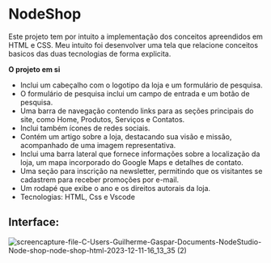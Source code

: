 # NodeShop
Este projeto tem por intuito a implementação dos conceitos apreendidos em HTML e CSS. Meu intuito foi desenvolver uma tela que relacione conceitos basicos das duas tecnologias de forma explicita.

__O projeto em si__
- Inclui um cabeçalho com o logotipo da loja e um formulário de pesquisa.
- O formulário de pesquisa inclui um campo de entrada e um botão de pesquisa.
- Uma barra de navegação contendo links para as seções principais do site, como Home, Produtos, Serviços e Contatos.
- Inclui também ícones de redes sociais.
- Contém um artigo sobre a loja, destacando sua visão e missão, acompanhado de uma imagem representativa.
- Inclui uma barra lateral que fornece informações sobre a localização da loja, um mapa incorporado do Google Maps e detalhes de contato.
- Uma seção para inscrição na newsletter, permitindo que os visitantes se cadastrem para receber promoções por e-mail.
- Um rodapé  que exibe o ano e os direitos autorais da loja.
- Tecnologias: HTML, Css e Vscode

## Interface:
![screencapture-file-C-Users-Guilherme-Gaspar-Documents-NodeStudio-Node-shop-node-shop-html-2023-12-11-16_13_35 (2)](https://github.com/gasparguilherme/NodeShop/assets/139807681/332e1edd-b34b-446e-ab18-57dd750b758a)



